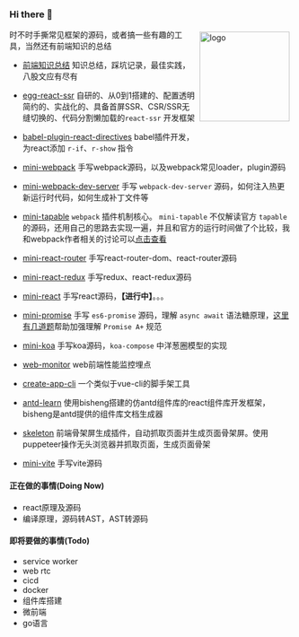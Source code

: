 ### Hi there 👋

<img src="https://github-readme-stats.vercel.app/api?username=lizuncong&show_icons=true" alt="logo" height="160" align="right" style="margin: 5px; margin-bottom: 20px;" />

时不时手撕常见框架的源码，或者搞一些有趣的工具，当然还有前端知识的总结

- [前端知识总结](https://github.com/lizuncong/Front-End-Development-Notes) 知识总结，踩坑记录，最佳实践，八股文应有尽有

- [egg-react-ssr](https://github.com/lizuncong/egg-react-ssr) 自研的、从0到1搭建的、配置透明简约的、实战化的、具备首屏SSR、CSR/SSR无缝切换的、代码分割懒加载的`react-ssr` 开发框架

- [babel-plugin-react-directives](https://github.com/lizuncong/babel-plugin-react-directives) babel插件开发，为react添加 `r-if`、`r-show` 指令

- [mini-webpack](https://github.com/lizuncong/mini-webpack) 手写webpack源码，以及webpack常见loader，plugin源码

- [mini-webpack-dev-server](https://github.com/lizuncong/mini-webpack-dev-server) 手写 `webpack-dev-server` 源码，如何注入热更新运行时代码，如何生成补丁文件等

- [mini-tapable](https://github.com/lizuncong/mini-tapable) `webpack` 插件机制核心。 `mini-tapable` 不仅解读官方 `tapable` 的源码，还用自己的思路去实现一遍，并且和官方的运行时间做了个比较，我和webpack作者相关的讨论可以[点击查看](https://github.com/webpack/tapable/issues/162)

- [mini-react-router](https://github.com/lizuncong/mini-react-router) 手写react-router-dom、react-router源码

- [mini-react-redux](https://github.com/lizuncong/mini-react-redux) 手写redux、react-redux源码

- [mini-react](https://github.com/lizuncong/mini-react) 手写react源码，**【进行中】**。。。

- [mini-promise](https://github.com/lizuncong/mini-promise) 手写 `es6-promise` 源码，理解 `async await` 语法糖原理，[这里有几道题](https://github.com/lizuncong/mini-promise/blob/master/06-es6-promise/mini-promise/promise%E7%BB%83%E4%B9%A0%E9%A2%98.md)帮助加强理解 `Promise A+` 规范

- [mini-koa](https://github.com/lizuncong/mini-koa) 手写koa源码，`koa-compose` 中洋葱圈模型的实现

- [web-monitor](https://github.com/lizuncong/web-monitor) web前端性能监控埋点

- [create-app-cli](https://github.com/lizuncong/create-app-cli) 一个类似于vue-cli的脚手架工具

- [antd-learn](https://github.com/lizuncong/antd-learn) 使用bisheng搭建的仿antd组件库的react组件库开发框架，bisheng是antd提供的组件库文档生成器

- [skeleton](https://github.com/lizuncong/skeleton) 前端骨架屏生成插件，自动抓取页面并生成页面骨架屏。使用puppeteer操作无头浏览器并抓取页面，生成页面骨架

- [mini-vite](https://github.com/lizuncong/mini-vite) 手写vite源码

#### 正在做的事情(Doing Now)
- react原理及源码
- 编译原理，源码转AST，AST转源码

#### 即将要做的事情(Todo)
- service worker 
- web rtc
- cicd
- docker
- 组件库搭建
- 微前端
- go语言
